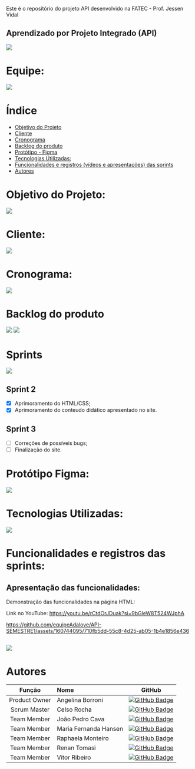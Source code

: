 Este é o repositório do projeto API desenvolvido na FATEC - Prof. Jessen Vidal
## Aprendizado por Projeto Integrado (API)

<img src="/assets/img/Apresentação.jpg">

# Equipe:
<img src="/assets/img/Sprint 1/Scrum Team_I.jpg">



# Índice
* [Objetivo do Projeto](#objetivo-do-projeto)
* [Cliente](#cliente)
* [Cronograma](#cronograma)
* [Backlog do produto](#backlog-do-produto)
* [Protótipo - Figma](#prototipo)
* [Tecnologias Utilizadas:](#tecnologias-utilizadas)
* [Funcionalidades e registros (vídeos e apresentações) das sprints](#funcionalidades-e-registros-das-sprints)
* [Autores](#autores)

# Objetivo do Projeto:
<img src="/assets/img/Sprint 2/Objetivo.jpg">

# Cliente:
<img src="/assets/img/Sprint 2/Requisito.jpg">


# Cronograma:
<img src="/assets/img/Sprint 2/Cronograma.jpg">

##

# Backlog do produto
<img src="/assets/img/Sprint 2/Product Backlog.jpg">
<img src="/assets/img/Sprint 2/Product BacklogII.jpg">

# Sprints
<img src="/assets/img/Sprint 2/Sprint Backlog.jpg">


## Sprint 2
- [X] Aprimoramento do HTML/CSS;
- [X] Aprimoramento do conteudo didático apresentado no site.
      
## Sprint 3
- [ ] Correções de possíveis bugs;
- [ ] Finalização do site.
      
##

# Protótipo Figma:
<img src="/assets/img/Telas.jpg">

##

# Tecnologias Utilizadas:
<img src="/assets/img/Sprint 2/Ferramentas.jpg">

# Funcionalidades e registros das sprints:
## Apresentação das funcionalidades:
Demonstração das funcionalidades na página HTML:

Link no YouTube: https://youtu.be/rCtdOrJDuak?si=9bGleW8T524WJphA

https://github.com/equipeAdalove/API-SEMESTRE1/assets/160744095/710fb5dd-55c8-4d25-ab05-1b4e1856e436


##

<img src="/assets/img/Agradecimento.jpg">

# Autores
|    Função     | Nome                                  |                                                                                                                                                      GitHub                                                                                                                                                               |
| :-----------: | :------------------------------------ | :-------------------------------------------------------------------------------------------------------------------------------------------------------------------------------------------------------------------------------------------------------------------------------------------------------------------------: |
| Product Owner |   Angelina Borroni         |     [![GitHub Badge](https://img.shields.io/badge/GitHub-111217?style=flat-square&logo=github&logoColor=white)](https://github.com/borroniff)              |
| Scrum Master  | Celso Rocha |      [![GitHub Badge](https://img.shields.io/badge/GitHub-111217?style=flat-square&logo=github&logoColor=white)](https://github.com/celsick)     |
|  Team Member  | João Pedro Cava                 |   [![GitHub Badge](https://img.shields.io/badge/GitHub-111217?style=flat-square&logo=github&logoColor=white)](https://github.com/JoaoPedroCava)   |
| Team Member   | Maria Fernanda Hansen              |         [![GitHub Badge](https://img.shields.io/badge/GitHub-111217?style=flat-square&logo=github&logoColor=white)](https://github.com/Madhs31)        |
|  Team Member  | Raphaela Monteiro       |           [![GitHub Badge](https://img.shields.io/badge/GitHub-111217?style=flat-square&logo=github&logoColor=white)](https://github.com/raphaelamonteiro)          |
|  Team Member  | Renan Tomasi       |           [![GitHub Badge](https://img.shields.io/badge/GitHub-111217?style=flat-square&logo=github&logoColor=white)](https://github.com/renan21-tg)          |
|  Team Member  | Vitor Ribeiro                 |        [![GitHub Badge](https://img.shields.io/badge/GitHub-111217?style=flat-square&logo=github&logoColor=white)](https://github.com/ribeirovitor04)        |

